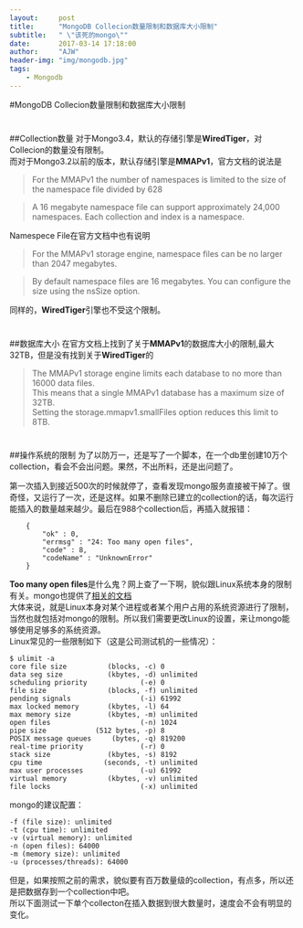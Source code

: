 ```yaml
---
layout:     post
title:      "MongoDB Collecion数量限制和数据库大小限制"
subtitle:   " \"该死的mongo\""
date:       2017-03-14 17:18:00
author:     "AJW"
header-img: "img/mongodb.jpg"
tags:
    - Mongodb
---
```


#MongoDB Collecion数量限制和数据库大小限制  
 
#
##Collection数量
对于Mongo3.4，默认的存储引擎是**WiredTiger**，对Collecion的数量没有限制。  
而对于Mongo3.2以前的版本，默认存储引擎是**MMAPv1**，官方文档的说法是

>For the MMAPv1 the number of namespaces is limited to the size of the namespace file divided by 628
	
>A 16 megabyte namespace file can support approximately 24,000 namespaces. Each collection and index is a namespace.

Namespece File在官方文档中也有说明

>For the MMAPv1 storage engine, namespace files can be no larger than 2047 megabytes.

>By default namespace files are 16 megabytes. You can configure the size using the nsSize option.

同样的，**WiredTiger**引擎也不受这个限制。 

#  
##数据库大小
在官方文档上找到了关于**MMAPv1**的数据库大小的限制,最大32TB，但是没有找到关于**WiredTiger**的

>The MMAPv1 storage engine limits each database to no more than 16000 data files.   
>This means that a single MMAPv1 database has a maximum size of 32TB.   
>Setting the storage.mmapv1.smallFiles option reduces this limit to 8TB.

#
#
##操作系统的限制
为了以防万一，还是写了一个脚本，在一个db里创建10万个collection，看会不会出问题。果然，不出所料，还是出问题了。  

第一次插入到接近500次的时候就停了，查看发现mongo服务直接被干掉了。很奇怪，又运行了一次，还是这样。如果不删除已建立的collection的话，每次运行能插入的数量越来越少。最后在988个collection后，再插入就报错：

		{
			"ok" : 0,
			"errmsg" : "24: Too many open files",
			"code" : 8,
			"codeName" : "UnknownError"
		}

**Too many open files**是什么鬼？网上查了一下啊，貌似跟Linux系统本身的限制有关。mongo也提供了[相关的文档](https://docs.mongodb.com/manual/reference/ulimit/)  
大体来说，就是Linux本身对某个进程或者某个用户占用的系统资源进行了限制，当然也就包括对mongo的限制。所以我们需要更改Linux的设置，来让mongo能够使用足够多的系统资源。  
Linux常见的一些限制如下（这是公司测试机的一些情况）：

	$ ulimit -a
	core file size          (blocks, -c) 0
	data seg size           (kbytes, -d) unlimited
	scheduling priority             (-e) 0
	file size               (blocks, -f) unlimited
	pending signals                 (-i) 61992
	max locked memory       (kbytes, -l) 64
	max memory size         (kbytes, -m) unlimited
	open files                      (-n) 1024
	pipe size            (512 bytes, -p) 8
	POSIX message queues     (bytes, -q) 819200
	real-time priority              (-r) 0
	stack size              (kbytes, -s) 8192
	cpu time               (seconds, -t) unlimited
	max user processes              (-u) 61992
	virtual memory          (kbytes, -v) unlimited
	file locks                      (-x) unlimited

mongo的建议配置：

	-f (file size): unlimited
	-t (cpu time): unlimited
	-v (virtual memory): unlimited
	-n (open files): 64000
	-m (memory size): unlimited
	-u (processes/threads): 64000

但是，如果按照之前的需求，貌似要有百万数量级的collection，有点多，所以还是把数据存到一个collection中吧。  
所以下面测试一下单个collecton在插入数据到很大数量时，速度会不会有明显的变化。  